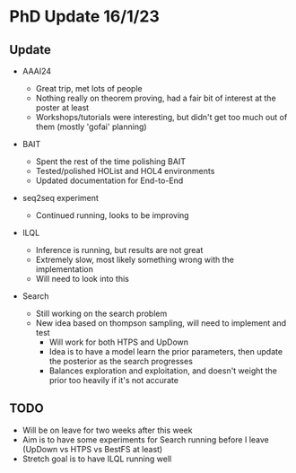 # PhD Update 16/1/23

## Update 
- AAAI24
  - Great trip, met lots of people 
  - Nothing really on theorem proving, had a fair bit of interest at the poster at least
  - Workshops/tutorials were interesting, but didn't get too much out of them (mostly 'gofai' planning)

- BAIT
  - Spent the rest of the time polishing BAIT
  - Tested/polished HOList and HOL4 environments 
  - Updated documentation for End-to-End
   
- seq2seq experiment 
  - Continued running, looks to be improving

- ILQL 
  - Inference is running, but results are not great
  - Extremely slow, most likely something wrong with the implementation
  - Will need to look into this

- Search 
  - Still working on the search problem
  - New idea based on thompson sampling, will need to implement and test
    - Will work for both HTPS and UpDown
    - Idea is to have a model learn the prior parameters, then update the posterior as the search progresses
    - Balances exploration and exploitation, and doesn't weight the prior too heavily if it's not accurate

## TODO
- Will be on leave for two weeks after this week
- Aim is to have some experiments for Search running before I leave (UpDown vs HTPS vs BestFS at least)
- Stretch goal is to have ILQL running well
